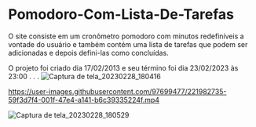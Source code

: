 # Pomodoro-Com-Lista-De-Tarefas
O site consiste em um cronômetro pomodoro com minutos redefiníveis a vontade do usuário e também contém uma lista de tarefas que podem ser adicionadas e depois defini-las como concluídas.

O projeto foi criado dia 17/02/2013 e seu término foi dia 23/02/2023 às 23:00
.
.
.
![Captura de tela_20230228_180416](https://user-images.githubusercontent.com/97699477/221981264-2c6c1f37-ed8c-4c72-bb9c-c26797169491.png)

https://user-images.githubusercontent.com/97699477/221982735-59f3d7f4-001f-47e4-a141-b6c39335224f.mp4

![Captura de tela_20230228_180529](https://user-images.githubusercontent.com/97699477/221981275-f0c0a9ec-2b78-4595-ad6d-7861d8ae4154.png)
